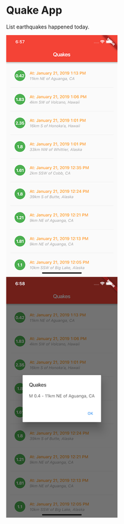 # Quake App

List earthquakes happened today.


![Alt text](/images/screenshot.png?raw=true "Screenshot") ![Alt text](/images/screenshot1.png?raw=true "Screenshot")
